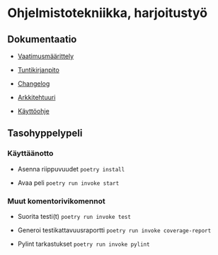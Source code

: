 # Ohjelmistotekniikka, harjoitustyö

## Dokumentaatio

- [Vaatimusmäärittely](https://github.com/joonas-a/ot-harjoitustyo/blob/master/dokumentaatio/vaatimusmaarittely.md)

- [Tuntikirjanpito](https://github.com/joonas-a/ot-harjoitustyo/blob/master/dokumentaatio/tuntikirjanpito.md)

- [Changelog](https://github.com/joonas-a/ot-harjoitustyo/blob/master/changelog.txt)

- [Arkkitehtuuri](https://github.com/joonas-a/ot-harjoitustyo/blob/master/dokumentaatio/arkkitehtuuri.md)

- [Käyttöohje](https://github.com/joonas-a/ot-harjoitustyo/blob/master/dokumentaatio/kayttoohje.md)

## Tasohyppelypeli

### Käyttäänotto

- Asenna riippuvuudet ```poetry install```

- Avaa peli ```poetry run invoke start```

### Muut komentorivikomennot

- Suorita testi(t) ```poetry run invoke test```

- Generoi testikattavuusraportti ```poetry run invoke coverage-report```

- Pylint tarkastukset ```poetry run invoke pylint```
